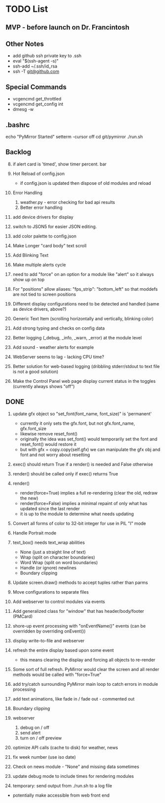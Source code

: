 # TODO List

## MVP - before launch on Dr. Francintosh

## Other Notes

- add github ssh private key to .ssh
- eval "$(ssh-agent -s)"
- ssh-add ~/.ssh/id_rsa
- ssh -T git@github.com

## Special Commands
- vcgencmd get_throttled
- vcgencmd get_config int
- dmesg -w

## .bashrc
echo "PyMirror Started"
setterm -cursor off 
cd git/pymirror
./run.sh

## Backlog


8. if alert card is 'timed', show timer percent. bar

6. Hot Reload of config.json
    - if config.json is updated then dispose of old modules and reload

1. Error Handling
    1. weather.py - error checking for bad api results
    1. Better error handling

17. add device drivers for display

18. switch to JSON5 for easier JSON editing.

19. add color palette to config.json

20. Make Longer "card body" text scroll
21. Add Blinking Text
22. Make multiple alerts cycle
23. need to add "force" on an option for a module like "alert" so it always show up on top
24. For "positions" allow aliases: "fps_strip": "bottom_left" so that moddefs are not tied to screen positions
25. Different display configurations need to be detected and handled (same as device drivers, above?)
26. Generic Text Item (scrolling horizontally and vertically, blinking color)
27. Add strong typing and checks on config data
28. Better logging (_debug, _info, _warn, _error) at the module level
29. Add sound - weather alerts for example
6. WebServer seems to lag - lacking CPU time?
30. Better solution for web-based logging (dribbling stderr/stdout to text file is not a good solution)
31. Make the Control Panel web page display current status in the toggles (currently always shows "off")

## DONE

1. update gfx object so "set_font(font_name, font_size)" is 'permanent'
    - currently it only sets the gfx.font, but not gfx.font_name, gfx.font_size
    - likewise remove reset_font()
    - originally the idea was set_font() would temporarily set the font and reset_font() would restore it
    - but with gfx = copy.copy(self.gfx) we can manipulate the gfx obj and font and not worry about resetting

3. exec() should return True if a render() is needed and False otherwise

4. render() should be called only if exec() returns True

5. render()
    - render(force=True) implies a full re-rendering (clear the old, redraw the new)
    - render(force=False) implies a minimal repaint of only what has updated since the last render
    - it is up to the module to determine what needs updating

8. Convert all forms of color to 32-bit integer for use in PIL "I" mode

9. Handle Portrait mode

11. text_box() needs text_wrap abilities
    - None (just a straight line of text)
    - Wrap (split on character boundaries)
    - Word Wrap (split on word boundaries)
    - Handle (or ignore) newlines
    - Boundary clipping

13. Update screen.draw() methods to accept tuples rather than parms

14. Move configurations to separate files

15. Add webserver to control modules via events

14. Add generalized class for "window" that has header/body/footer (PMCard)

16. shore-up event processing with "onEventName()" events (can be overridden by overriding onEvent())

17.  display write-to-file and webserver

2. refresh the entire display based upon some event
    - this means clearing the display and forcing all objects to re-render

7. Some sort of full refresh. PyMirror would clear the screen and all render methods would be called with "force=True"

1. add try/catch surrounding PyMirror main loop to catch errors in module processing

20. add text animations, like fade in / fade out - commented out

12. Boundary clipping

2. webserver
    1. debug on / off
    2. send alert
    3. turn on / off preview
10. optimize API calls (cache to disk) for weather, news
1. fix week number (use iso date)
7. Check on news module - "None" and missing data sometimes
7. update debug mode to include times for rendering modules
8. temporary: send output from ./run.sh to a log file 
- potentially make accessible from web front end
